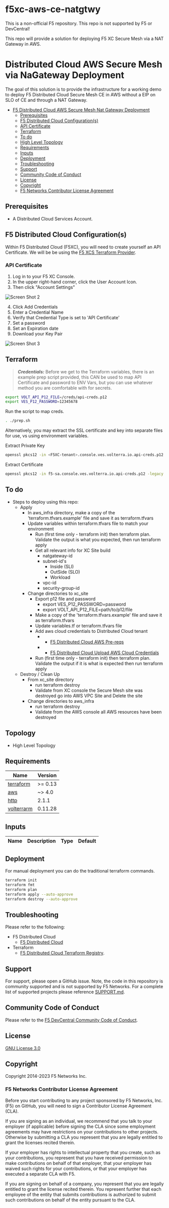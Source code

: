 # f5xc-aws-ce-natgtwy

This is a non-official F5 repository.  This repo is not supported by F5 or DevCentral!

This repo will provide a solution for deploying F5 XC Secure Mesh via a NAT Gateway in AWS.

# Distributed Cloud AWS Secure Mesh via NaGateway Deployment

The goal of this solution is to provide the infrastructure for a working demo to deploy F5 Distributed Cloud Secure Mesh CE in AWS without a EIP on SLO of CE and through a NAT Gateway.
<!--TOC-->

- [F5 Distributed Cloud AWS Secure Mesh Nat Gateway Deployment](#f5-distribued-cloud-aws-secure-mesh-nat-gateway-deployment)
  - [Prerequisites](#prerequisites)
  - [F5 Distributed Cloud Configuration(s)](#f5-distributed-cloud-configurations)
  - [API Certificate](#api-certificate)
  - [Terraform](#terraform)
  - [To do](#to-do)
  - [High Level Topology](#topology)
  - [Requirements](#requirements)
  - [Inputs](#inputs)
  - [Deployment](#deployment)
  - [Troubleshooting](#troubleshooting)
  - [Support](#support)
  - [Community Code of Conduct](#community-code-of-conduct)
  - [License](#license)
  - [Copyright](#copyright)
  - [F5 Networks Contributor License Agreement](#f5-networks-contributor-license-agreement)

<!--TOC-->
## Prerequisites
- A Distributed Cloud Services Account.

## F5 Distributed Cloud Configuration(s)

Within F5 Distributed Cloud (F5XC), you will need to create yourself an API Certificate.  We will be be using the [F5 XCS Terraform Provider](https://registry.terraform.io/providers/volterraedge/volterra/latest/docs).

### API Certificate

1. Log in to your F5 XC Console.
2. In the upper right-hand corner, click the User Account Icon.
3. Then click "Account Settings"

![Screen Shot 2](/img/xcconsole.png)

4. Click Add Credentials
5. Enter a Credential Name
6. Verify that Credential Type is set to 'API Certificate'
7. Set a password
8. Set an Expiration date
9. Download your Key Pair

![Screen Shot 3](/img/credentials.png)

## Terraform

> **_Credentials:_** Before we get to the Terraform variables, there is an example prep script provided, this CAN be used to map API Certificate and password to ENV Vars, but you can use whatever method you are comfortable with for secrets.

```bash
export VOLT_API_P12_FILE=/creds/api-creds.p12
export VES_P12_PASSWORD=12345678
```

Run the script to map creds.

```bash
. ./prep.sh
```
Alternatively, you may extract the SSL certificate and key into separate files for use, vs using environment variables.

Extract Private Key
```bash
openssl pkcs12 -in <F5XC-tenant>.console.ves.volterra.io.api-creds.p12 -legacy -nodes -nocerts -out f5xc-api.key
```

Extract Certificate
```bash
openssl pkcs12 -in f5-sa.console.ves.volterra.io.api-creds.p12 -legacy -nodes -out f5xc-api.cer
```

## To do

- Steps to deploy using this repo:
    - Apply
        - In aws_infra directory, make a copy of the 'terraform.tfvars.example' file and save it as terraform.tfvars
        - Update variables within terraform.tfvars file to match your environment
            - Run (first time only - terraform init) then terraform plan.  Validate the output is what you expected, then run terraform apply
            - Get all relevant info for XC Site build 
                - natgateway-id
                - subnet-id's
                    - Inside (SLI)
                    - OutSide (SLO)
                    - Workload
                - vpc-id
                - security-group-id
        - Change directories to xc_site
            - Export p12 file and password 
                - export VES_P12_PASSWORD=password 
                - export VOLT_API_P12_FILE=path/to/p12/file
            - Make a copy of the 'terraform.tfvars.example' file and save it as terraform.tfvars
            - Update variables.tf or terraform.tfvars file
            - Add aws cloud credentials to Distributed Cloud tenant 
                -  - [F5 Distributed Cloud AWS Pre-reqs](https://docs.cloud.f5.com/docs/reference/cloud-cred-ref/aws-vpc-cred-ref)
                -  - [F5 Distributed Cloud Upload AWS Cloud Credentials](https://docs.cloud.f5.com/docs/how-to/site-management/cloud-credentials)
            - Run (first time only - terraform init) then terraform plan.  Validate the output if it is what is expected then run terraform apply
    - Destroy / Clean Up
        - From xc_site directory 
            - run terraform destroy
            - Validate from XC console the Secure Mesh site was destroyed go into AWS VPC Site and Delete the site 
        - Change directories to aws_infra
            - run terraform destroy
            - Validate from the AWS console all AWS resources have been destroyed

## Topology
- High Level Topology 



<!-- BEGINNING OF PRE-COMMIT-TERRAFORM DOCS HOOK -->
## Requirements

| Name | Version |
|------|---------|
| <a name="requirement_terraform"></a> [terraform](#requirement\_terraform) | >= 0.13 |
| <a name="requirement_google"></a> [aws](#requirement\_aws) | ~> 4.0 |
| <a name="requirement_http"></a> [http](#requirement\_http) | 2.1.1 |
| <a name="requirement_volterrarm"></a> [volterrarm](#requirement\_volterrarm) | 0.11.28 |

## Inputs

| Name | Description | Type | Default |
|------|-------------|------|---------|


## Deployment

For manual deployment you can do the traditional terraform commands.

```bash
terraform init
terraform fmt
terraform plan
terraform apply --auto-approve
terraform destroy --auto-approve
```

<!-- For auto deployment you can do with the deploy.sh and destroy.sh scripts.

```bash
./deploy
./destroy
``` -->

## Troubleshooting

Please refer to the following: 
- F5 Distributed Cloud
    - [F5 Distributed Cloud](https://docs.cloud.f5.com/docs/)
- Terraform
    - [F5 Distributed Cloud Terraform Registry](https://registry.terraform.io/providers/volterraedge/volterra/latest/docs).

## Support

For support, please open a GitHub issue.  Note, the code in this repository is community supported and is not supported by F5 Networks.  For a complete list of supported projects please reference [SUPPORT.md](SUPPORT.md).

## Community Code of Conduct

Please refer to the [F5 DevCentral Community Code of Conduct](code_of_conduct.md).

## License

[GNU License 3.0](LICENSE)

## Copyright

Copyright 2014-2023 F5 Networks Inc.

### F5 Networks Contributor License Agreement

Before you start contributing to any project sponsored by F5 Networks, Inc. (F5) on GitHub, you will need to sign a Contributor License Agreement (CLA).

If you are signing as an individual, we recommend that you talk to your employer (if applicable) before signing the CLA since some employment agreements may have restrictions on your contributions to other projects.
Otherwise by submitting a CLA you represent that you are legally entitled to grant the licenses recited therein.

If your employer has rights to intellectual property that you create, such as your contributions, you represent that you have received permission to make contributions on behalf of that employer, that your employer has waived such rights for your contributions, or that your employer has executed a separate CLA with F5.

If you are signing on behalf of a company, you represent that you are legally entitled to grant the license recited therein.
You represent further that each employee of the entity that submits contributions is authorized to submit such contributions on behalf of the entity pursuant to the CLA.

